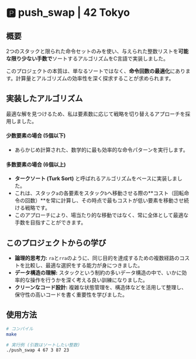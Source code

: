 # 🅿️ push_swap | 42 Tokyo

## 概要

2つのスタックと限られた命令セットのみを使い、与えられた整数リストを**可能な限り少ない手数で**ソートするアルゴリズムをC言語で実装しました。

このプロジェクトの本質は、単なるソートではなく、**命令回数の最適化**にあります。計算量とアルゴリズムの効率性を深く探求することが求められます。

## 実装したアルゴリズム

最適な解を見つけるため、私は要素数に応じて戦略を切り替えるアプローチを採用しました。

#### 少数要素の場合 (5個以下)
-   あらかじめ計算された、数学的に最も効率的な命令パターンを実行します。

#### 多数要素の場合 (6個以上)
-   **タークソート (Turk Sort)** と呼ばれるアルゴリズムをベースに実装しました。
-   これは、スタック`a`の各要素をスタック`b`へ移動させる際の**コスト（回転命令の回数）**を常に計算し、その時点で最もコストが低い要素を移動させ続ける戦略です。
-   このアプローチにより、場当たり的な移動ではなく、常に全体として最適な手数を目指すことができます。

## このプロジェクトからの学び

-   **論理的思考力:** `ra`と`rra`のように、同じ目的を達成するための複数経路のコストを比較し、最適な選択をする能力が身につきました。
-   **データ構造の理解:** スタックという制約の多いデータ構造の中で、いかに効率的な操作を行うかを深く考える良い訓練になりました。
-   **クリーンなコード設計:** 複雑な状態管理を、構造体などを活用して整理し、保守性の高いコードを書く重要性を学びました。

## 使用方法

```bash
# コンパイル
make

# 実行例 (引数はソートしたい整数)
./push_swap 4 67 3 87 23

